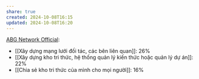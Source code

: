```yaml
---
share: true
created: 2024-10-08T16:15
updated: 2024-10-08T16:20
---
```


[ABG Network Official](https://www.facebook.com/groups/abgnetworkofficial/posts/2882848618536052/):
- [[Xây dựng mạng lưới đối tác, các bên liên quan]]: 26%
- [[Xây dựng kho tri thức, hệ thống quản lý kiến thức hoặc quản lý dự án]]: 22%
- [[Chia sẻ kho tri thức của mình cho mọi người]]: 16%